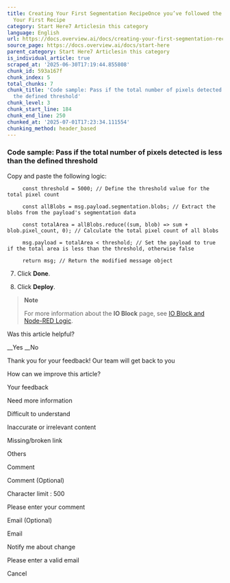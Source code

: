 ```yaml
---
title: Creating Your First Segmentation RecipeOnce you’ve followed the steps in Creating
  Your First Recipe
category: Start Here7 Articlesin this category
language: English
url: https://docs.overview.ai/docs/creating-your-first-segmentation-recipe
source_page: https://docs.overview.ai/docs/start-here
parent_category: Start Here7 Articlesin this category
is_individual_article: true
scraped_at: '2025-06-30T17:19:44.855808'
chunk_id: 593a167f
chunk_index: 5
total_chunks: 7
chunk_title: 'Code sample: Pass if the total number of pixels detected is less than
  the defined threshold'
chunk_level: 3
chunk_start_line: 184
chunk_end_line: 250
chunked_at: '2025-07-01T17:23:34.111554'
chunking_method: header_based
---
```


### Code sample: Pass if the total number of pixels detected is less than the defined threshold

Copy and paste the following logic:
         
         const threshold = 5000; // Define the threshold value for the total pixel count
         
         const allBlobs = msg.payload.segmentation.blobs; // Extract the blobs from the payload's segmentation data
         
         const totalArea = allBlobs.reduce((sum, blob) => sum + blob.pixel_count, 0); // Calculate the total pixel count of all blobs
         
         msg.payload = totalArea < threshold; // Set the payload to true if the total area is less than the threshold, otherwise false
         
         return msg; // Return the modified message object

  7. Click **Done**.  


  8. Click **Deploy**.  





> **Note**
> 
> For more information about the **IO Block** page, see [IO Block and Node-RED Logic](/docs/io-and-node-red-logic).

Was this article helpful?

__Yes __No

Thank you for your feedback\! Our team will get back to you

How can we improve this article?

Your feedback

Need more information

Difficult to understand

Inaccurate or irrelevant content

Missing/broken link

Others

Comment

Comment \(Optional\)

Character limit : 500

Please enter your comment

Email \(Optional\)

Email

Notify me about change  


Please enter a valid email

Cancel
